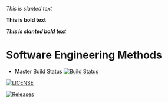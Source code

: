 *This is slanted text*

**This is bold text**

***This is slanted bold text***

# Software Engineering Methods

- Master Build Status [![Build Status](https://travis-ci.com/BRCDel/sem.svg?branch=master)](https://travis-ci.com/BRCDel/sem)

[![LICENSE](https://img.shields.io/github/license/BRCDel/sem.svg?style=flat-square)](https://github.com/BRCDel/sem/blob/master/LICENSE)

[![Releases](https://img.shields.io/github/release/BRCDel/sem/all.svg?style=flat-square)](https://github.com/BRCDel/sem/release)